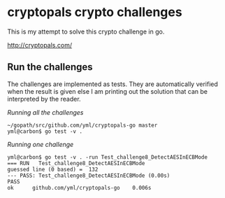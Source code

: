 # cryptopals crypto challenges

This is my attempt to solve this crypto challenge in go.

http://cryptopals.com/

## Run the challenges

The challenges are implemented as tests. They are automatically verified when the result is given else I am printing out the solution that can be interpreted by the reader.

*Running all the challenges*

```
~/gopath/src/github.com/yml/cryptopals-go master 
yml@carbon$ go test -v . 
```

*Running one challenge*

```
yml@carbon$ go test -v . -run Test_challenge8_DetectAESInECBMode
=== RUN   Test_challenge8_DetectAESInECBMode
guessed line (0 based) =  132
--- PASS: Test_challenge8_DetectAESInECBMode (0.00s)
PASS
ok  	github.com/yml/cryptopals-go	0.006s
```

